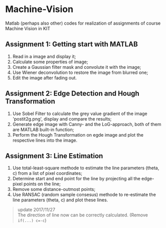 # Machine-Vision
Matlab (perhaps also other) codes for realization of assignments of course Machine Vision in KIT

## Assignment 1: Getting start with MATLAB
1. Read in a image and display it;
2. Calculate some properties of image;
3. Create a Gaussian filter mask and convolute it with the image;
4. Use Wiener deconvolution to restore the image from blurred one;
5. Edit the image after fading out.

## Assignment 2: Edge Detection and Hough Transformation
1. Use Sobel Filter to calculate the grey value gradient of the image 'postit2g.png', display and compare the results;
2. Generate edge image with Canny- and the LoG-approach, both of them are MATLAB built-in function;
3. Perform the Hough Transformation on egde image and plot the respective lines into the image.

## Assignment 3: Line Estimation
1. Use total-least-square methode to estimate the line parameters (theta, c) from a list of pixel coordinates;
2. Determine start and end point for the line by projecting all the edge-pixel points on the line;
3. Remove some distance-outmost points;
4. Use RANSAC (random sample consesus) methode to re-estimate the line parameters (theta, c) and plot these lines.
> update 2017/11/27  
> The direction of line now can be correctly calculated. (Remove `if(...) c=-c`)
